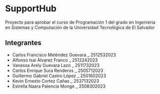 # SupportHub
Proyecto para aprobar el curso de Programación 1 del grado en Ingenieria en Sistemas y Computación de la Universidad Tecnológica de El Salvador

## Integrantes

- Carlos Francisco Meléndez Guevara _ 2512532023
- Alfonso Isaí Álvarez Franco _ 2512242023
- Vanessa Arely Guevara Lazo _ 2511732023
- Carlos Enrique Sura Renderos _ 2505712023
- Guillermo Gabriel Castro López _ 2501602023
- Kevin Ernesto Cortez Cañas _ 2537132023
- Estrella Naara Palencia Monge _ 2508302023
